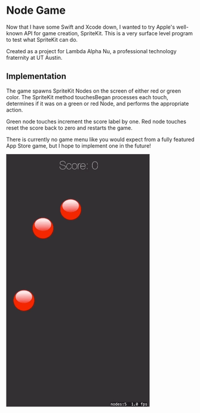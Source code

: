 # Node Game

Now that I have some Swift and Xcode down, I wanted to try Apple's well-known API for game creation, SpriteKit. This is a very surface level program to test what SpriteKit can do.

Created as a project for Lambda Alpha Nu, a professional technology fraternity at UT Austin.

## Implementation

The game spawns SpriteKit Nodes on the screen of either red or green color. The SpriteKit method touchesBegan processes each touch, determines if it was on a green or red Node, and performs the appropriate action.

Green node touches increment the score label by one. Red node touches reset the score back to zero and restarts the game.

There is currently no game menu like you would expect from a fully featured App Store game, but I hope to implement one in the future!

![GIF not loaded](https://github.com/MichaelZetune/Node-Game-iPhone-App/blob/master/NodeGame.gif)
